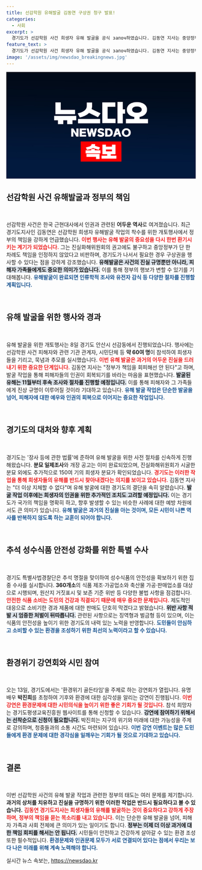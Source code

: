 ```yaml
---
title: 선감학원 유해발굴 김동연 구상권 청구 발표!
categories:
  - 사회
excerpt: >
  경기도가 선감학원 사건 희생자 유해 발굴을 공식 започ하였습니다. 김동연 지사는 중앙정부의 책임을 강조하며 구상권 청구 의사를 밝혔습니다. 인권 보장을 위한 단호한 메시지와 함께, 유해 발굴이 인류학적 조사를 통해 진실을 드러낼 것입니다. 클릭해 더 많은 이야기를 확인하세요!
feature_text: >
  경기도가 선감학원 사건 희생자 유해 발굴을 공식 започ하였습니다. 김동연 지사는 중앙정부의 책임을 강조하며 구상권 청구 의사를 밝혔습니다. 인권 보장을 위한 단호한 메시지와 함께, 유해 발굴이 인류학적 조사를 통해 진실을 드러낼 것입니다. 클릭해 더 많은 이야기를 확인하세요!
image: '/assets/img/newsdao_breakingnews.jpg'
---
```


<p><img src="/assets/img/newsdao_breakingnews.jpg" alt="pcversion 속보" /></p>

<h2 data-ke-size="size26">선감학원 사건 유해발굴과 정부의 책임</h2>

<p data-ke-size="size16">&nbsp;</p>  

<p>선감학원 사건은 한국 근현대사에서 인권과 관련된 <b>어두운 역사</b>로 여겨졌습니다. 최근 경기도지사인 김동연은 선감학원 희생자 유해발굴 작업의 착수를 위한 개토행사에서 정부의 책임을 강하게 언급했습니다. <b><span style="color: #ee2323;">이번 행사는 유해 발굴의 중요성을 다시 한번 환기시키는 계기가 되었습니다.</span></b> 그는 진실화해위원회의 권고에도 불구하고 중앙정부가 단 한 차례도 책임을 인정하지 않았다고 비판하며, 경기도가 나서서 필요한 경우 구상권을 행사할 수 있다는 점을 강하게 강조했습니다. <b><span style="background-color: #21538527;">유해발굴은 사건의 진실 규명뿐만 아니라, 피해자 가족들에게도 중요한 의미가 있습니다.</span></b> 이를 통해 정부의 행보가 변할 수 있기를 기대해봅니다. <b><span style="color: #1a5490;">유해발굴이 완료되면 인류학적 조사와 유전자 감식 등 다양한 절차를 진행할 계획입니다.</span></b></p>

<p data-ke-size="size16">&nbsp;</p>  

<h2 data-ke-size="size26">유해 발굴을 위한 행사와 경과</h2>

<p data-ke-size="size16">&nbsp;</p>  

<p>유해 발굴을 위한 개토행사는 8일 경기도 안산시 선감동에서 진행되었습니다. 행사에는 선감학원 사건 피해자와 관련 기관 관계자, 시민단체 등 <b>약 60여 명</b>이 참석하여 희생자들을 기리고, 묵념과 추모를 실시했습니다. <b><span style="color: #ee2323;">이번 유해 발굴은 과거의 어두운 진실을 드러내기 위한 중요한 단계입니다.</span></b> 김동연 지사는 "정부가 책임을 회피해선 안 된다"고 하며, 발굴 작업을 통해 피해자들의 인권이 회복되기를 바라는 마음을 표현했습니다. <b><span style="background-color: #21538527;">발굴된 유해는 11월부터 후속 조사와 절차를 진행할 예정입니다.</span></b> 이를 통해 피해자와 그 가족들에게 진상 규명이 이루어질 것이라 기대하고 있습니다. <b><span style="color: #1a5490;">유해 발굴 작업은 단순한 발굴을 넘어, 피해자에 대한 예우와 인권의 회복으로 이어지는 중요한 작업입니다.</span></b></p>

<p data-ke-size="size16">&nbsp;</p>  

<h2 data-ke-size="size26">경기도의 대처와 향후 계획</h2>

<p data-ke-size="size16">&nbsp;</p>  

<p>경기도는 '장사 등에 관한 법률'에 준하여 유해 발굴을 위한 사전 절차를 신속하게 진행해왔습니다. <b>분묘 일제조사</b>와 개장 공고는 이미 완료되었으며, 진실화해위원회가 시굴한 분묘 외에도 추가적으로 150여 기의 희생자 분묘가 확인되었습니다. <b><span style="color: #ee2323;">경기도는 이러한 작업을 통해 희생자들의 유해를 반드시 찾아내겠다는 의지를 보이고 있습니다.</span></b> 김동연 지사는 "더 이상 지체할 수 없다"며 유해 발굴에 대한 경기도의 결단을 속히 알렸습니다. <b><span style="background-color: #21538527;">발굴 작업 이후에는 희생자의 인권을 위한 추가적인 조치도 고려할 예정입니다.</span></b> 이는 경기도가 국가의 책임을 명확히 하고, 향후 발생할 수 있는 비슷한 사례에 대한 예방 차원에서도 큰 의미가 있습니다. <b><span style="color: #1a5490;">유해 발굴은 과거의 진실을 아는 것이며, 모든 시민이 나쁜 역사를 반복하지 않도록 하는 교훈이 되어야 합니다.</span></b></p>

<p data-ke-size="size16">&nbsp;</p>  

<h2 data-ke-size="size26">추석 성수식품 안전성 강화를 위한 특별 수사</h2>

<p data-ke-size="size16">&nbsp;</p>  

<p>경기도 특별사법경찰단은 추석 명절을 맞이하여 성수식품의 안전성을 확보하기 위한 집중 수사를 실시합니다. <b>360개소</b>의 식품 제조·가공업소와 축산물 가공·판매업소를 대상으로 시행되며, 원산지 거짓표시 및 보존 기준 위반 등 다양한 불법 사항을 점검합니다. <b><span style="color: #ee2323;">안전한 식품 소비는 도민의 건강과 직결되기 때문에 매우 중요한 문제입니다.</span></b> 제도적인 대응으로 소비기한 경과 제품에 대한 판매도 단호히 막겠다고 밝혔습니다. <b><span style="background-color: #21538527;">위반 사항 적발 시 엄중한 처벌이 뒤따릅니다.</span></b> 관련된 사항으로는 징역형과 벌금형 등이 있으며, 이는 식품의 안전성을 높이기 위한 경기도의 내력 있는 노력을 반영합니다. <b><span style="color: #1a5490;">도민들이 안심하고 소비할 수 있는 환경을 조성하기 위한 최선의 노력이라고 할 수 있습니다.</span></b></p>

<p data-ke-size="size16">&nbsp;</p>  

<h2 data-ke-size="size26">환경위기 강연회와 시민 참여</h2>

<p data-ke-size="size16">&nbsp;</p>  

<p>오는 13일, 경기도에서는 '환경위기 골든타임'을 주제로 하는 강연회가 열립니다. 유명 배우 <b>박진희</b>를 초청하여 기후와 환경에 대한 심각성을 알리는 강연이 진행됩니다. <b><span style="color: #ee2323;">이번 강연은 환경문제에 대한 시민의식을 높이기 위한 좋은 기회가 될 것입니다.</span></b> 참석 희망자는 경기도평생교육진흥원 웹사이트를 통해 신청할 수 있습니다. <b><span style="background-color: #21538527;">강연에 참여하기 위해서는 선착순으로 신청이 필요합니다.</span></b> 박진희는 지구의 위기와 미래에 대한 가능성을 주제로 강의하며, 청중들과의 소통 시간도 마련되어 있습니다. <b><span style="color: #1a5490;">이번 강연 이벤트는 많은 도민들에게 환경 문제에 대한 경각심을 일깨우는 기회가 될 것으로 기대하고 있습니다.</span></b></p>

<p data-ke-size="size16">&nbsp;</p>  

<h2 data-ke-size="size26">결론</h2>

<p data-ke-size="size16">&nbsp;</p>  

<p>이번 선감학원 사건의 유해 발굴 작업과 관련한 정부의 태도는 여러 문제를 제기합니다. <b>과거의 상처를 치유하고 진실을 규명하기 위한 이러한 작업은 반드시 필요하다고 볼 수 있습니다.</b> <b><span style="color: #ee2323;">김동연 경기도지사는 희생자들의 유해를 발굴하는 것이 중요하다고 강하게 주장하며, 정부의 책임을 묻는 목소리를 내고 있습니다.</span></b> 이는 단순한 유해 발굴을 넘어, 피해자 가족과 사회 전체에 큰 의미가 있는 일이기도 합니다. <b><span style="background-color: #21538527;">정부는 이제 더 이상 과거에 대한 책임 회피를 해서는 안 됩니다.</span></b> 시민들이 안전하고 건강하게 살아갈 수 있는 환경 조성 또한 필수적입니다. <b><span style="color: #1a5490;">환경문제와 인권문제 모두가 서로 연결되어 있다는 점에서 우리는 보다 나은 미래를 위해 계속 노력해야 합니다.</span></b></p>
실시간 뉴스 속보는, <a href="https://newsdao.kr" rel="dofollow">https://newsdao.kr</a>


